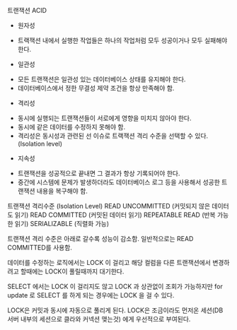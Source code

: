 트랜잭션 ACID
* 원자성
- 트랙잭션 내에서 실행한 작업들은 하나의 작업처럼 모두 성공이거나 모두 실패해야 한다.
* 일관성
- 모든 트랜잭션은 일관성 있는 데이터베이스 상태를 유지해야 한다.
- 데이터베이스에서 정한 무결성 제약 조건을 항상 만족해야 함.
* 격리성
- 동시에 실행되는 트랜잭션들이 서로에게 영향을 미치지 않아야 한다.
- 동시에 같은 데이터를 수정하지 못해야 함.
- 격리성은 동시성과 관련된 선 이슈로 트랙잭션 격리 수준을 선택할 수 있다. (Isolation level)

* 지속성
- 트랜잭션을 성공적으로 끝내면 그 결과가 항상 기록되어야 한다.
- 중간에 시스템에 문제가 발생하더라도 데이터베이스 로그 등을 사용해서 성공한 트랜잭션 내용을 복구해야 함.

트랜잭션 격리수준 (Isolation Level)
READ UNCOMMITTED (커밋되지 않은 데이터도 읽기)
READ COMMITTED (커밋된 데이터 읽기)
REPEATABLE READ (반복 가능한 읽기)
SERIALIZABLE (직렬화 가능)

트랜잭션 격리 수준은 아래로 갈수록 성능이 감소함.
일반적으로는 READ COMMITTED를 사용함.

데이터를 수정하는 로직에서는 LOCK 이 걸리고 해당 컬럼을 다른 트랜잭션에서 변경하려고 할때에는
LOCK이 풀릴때까지 대기한다.

SELECT 에서는 LOCK 이 걸리지도 않고 LOCK 과 상관없이 조회가 가능하지만 for update 로 SELECT 를 하게 되는 경우에는 LOCK 을 걸 수 있다.

LOCK은 커밋과 동시에 자동으로 풀리게 된다.
LOCK은 조금이라도 먼저온 세션(DB 서버 내부의 세션으로 클라와 커넥션 맺는것) 에게 우선적으로 부여된다.
